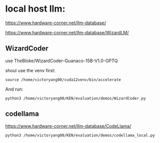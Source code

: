 # local host llm:

https://www.hardware-corner.net/llm-database/

https://www.hardware-corner.net/llm-database/WizardLM/

## WizardCoder

use TheBloke/WizardCoder-Guanaco-15B-V1.0-GPTQ

shoul use the venv first:

```
source /home/victoryang00/cuda12venv/bin/accelerate
```

And run: 

```
python3 /home/victoryang00/KEN/evaluation/demos/WizardCoder.py
```

## codellama

https://www.hardware-corner.net/llm-database/CodeLlama/

```
python3 /home/victoryang00/KEN/evaluation/demos/codellama_local.py 
```

